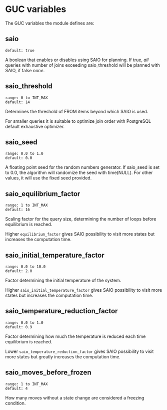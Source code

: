 GUC variables
==============

The GUC variables the module defines are:

saio
----

    default: true

A boolean that enables or disables using SAIO for planning.
If true, *all* queries with number of joins exceeding saio\_threshold will 
be planned with SAIO, if false *none*.


saio\_threshold
---------------

    range: 0 to INT_MAX
    default: 14

Determines the threshold of FROM items beyond which SAIO is used.

For smaller queries it is suitable to optimize join order
with PostgreSQL default exhaustive optimizer.


saio\_seed
---------

    range: 0.0 to 1.0
    default: 0.0

A floating point seed for the random numbers generator. If saio_seed is set 
to 0.0, the algorithm will randomize the seed with time(NULL). 
For other values, it will use the fixed seed provided.


saio\_equilibrium\_factor
-----------------------

    range: 1 to INT_MAX
    default: 16

Scaling factor for the query size, determining the number of loops before
equilibrium is reached.

Higher `equilibrium_factor` gives SAIO possibility to visit more states 
but increases the computation time.


saio\_initial\_temperature\_factor
-------------------------------

    range: 0.0 to 10.0
    default: 2.0

Factor determining the initial temperature of the system.

Higher `saio_initial_temperature_factor` gives SAIO possibility to visit more states 
but increases the computation time.

saio\_temperature\_reduction\_factor
----------------------------------

    range: 0.0 to 1.0
    default: 0.9

Factor determining how much the temperature is reduced each time equilibrium is
reached.

Lower `saio_temperature_reduction_factor` gives SAIO possibility to visit more states 
but greatly increases the computation time.


saio\_moves\_before\_frozen
------------------------

    range: 1 to INT_MAX
    default: 4

How many moves without a state change are considered a freezing condition.

